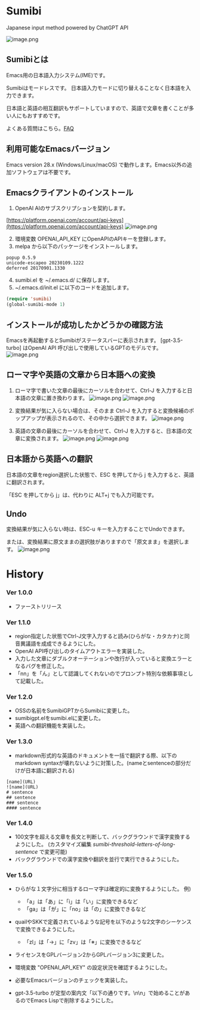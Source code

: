# Sumibi

Japanese input method powered by ChatGPT API

![image.png](./images/sumibi_image.jpg)

## Sumibiとは

Emacs用の日本語入力システム(IME)です。

Sumibiはモードレスです。
日本語入力モードに切り替えることなく日本語を入力できます。

日本語と英語の相互翻訳もサポートしていますので、英語で文章を書くことが多い人にもおすすめです。

よくある質問はこちら。[FAQ](FAQ.md)

## 利用可能なEmacsバージョン

Emacs version 28.x (Windows/Linux/macOS) で動作します。Emacs以外の追加ソフトウェアは不要です。

## Emacsクライアントのインストール

1. OpenAI AIのサブスクリプションを契約します。

[https://platform.openai.com/account/api-keys](https://platform.openai.com/account/api-keys)
![image.png](./images/img_8.png)

2. 環境変数 OPENAI\_API\_KEY にOpenAPIのAPIキーを登録します。
3. melpa から以下のパッケージをインストールします。

```
popup 0.5.9
unicode-escapeo 20230109.1222
deferred 20170901.1330
```

4. sumibi.el を \~/.emacs.d/ に保存します。
5. \~/.emacs.d/init.el に以下のコードを追加します。

```lisp
(require 'sumibi)
(global-sumibi-mode 1)
```

## インストールが成功したかどうかの確認方法

Emacsを再起動するとSumibiがステータスバーに表示されます。
[gpt-3.5-turbo] はOpenAI API 呼び出しで使用しているGPTのモデルです。
![image.png](./images/img_9.png)

## ローマ字や英語の文章から日本語への変換

1. ローマ字で書いた文章の最後にカーソルを合わせて、Ctrl-J を入力すると日本語の文章に置き換わります。
    ![image.png](./images/img_15.png)
    ![image.png](./images/img_16.png)
2. 変換結果が気に入らない場合は、そのまま Ctrl-J を入力すると変換候補のポップアップが表示されるので、その中から選択できます。
    ![image.png](./images/img_11.png)

3. 英語の文章の最後にカーソルを合わせて、Ctrl-J を入力すると、日本語の文章に変換されます。
    ![image.png](./images/img_13.png)
    ![image.png](./images/img_14.png)


## 日本語から英語への翻訳

日本語の文章をregion選択した状態で、ESC を押してから j を入力すると、英語に翻訳されます。

「ESC を押してから j」は、代わりに ALT+j でも入力可能です。

## Undo

変換結果が気に入らない時は、ESC-u キーを入力することでUndoできます。

または、変換結果に原文ままの選択肢がありますので「原文まま」を選択します。
![image.png](./images/img_10.png)

# History

### Ver 1.0.0

* ファーストリリース

### Ver 1.1.0

* region指定した状態でCtrl-J文字入力すると読み(ひらがな・カタカナ)と同音異議語を成成できるようにした。
* OpenAI API呼び出しのタイムアウトエラーを実装した。
* 入力した文章にダブルクオーテーションや改行が入っていると変換エラーとなるバグを修正した。
* 「nn」を「ん」として認識してくれないのでプロンプト特別な依頼事項として記載した。

### Ver 1.2.0

* OSSの名前をSumibiGPTからSumibiに変更した。
* sumibigpt.elをsumibi.elに変更した。
* 英語への翻訳機能を実装した。

### Ver 1.3.0

* markdown形式的な英語のドキュメントを一括で翻訳する際、以下のmarkdown syntaxが壊れないように対策した。(nameとsentenceの部分だけが日本語に翻訳される)

```
[name](URL)
![name](URL)
# sentence
## sentence
### sentence
#### sentence
```

### Ver 1.4.0

* 100文字を超える文章を長文と判断して、バックグラウンドで漢字変換するようにした。
(カスタマイズ編集 _sumibi-threshold-letters-of-long-sentence_ で変更可能)
* バックグラウンドでの漢字変換や翻訳を並行で実行できるようにした。

### Ver 1.5.0

* ひらがな１文字分に相当するローマ字は確定的に変換するようにした。
例)

  * 「a」は「あ」に「i」は「い」に変換できるなど
  * 「ga」は「が」に「no」は「の」に変換できるなど

* quailやSKKで定義されているような記号を以下のような2文字のシーケンスで変換できるようにした。

  * 「zl」は「→」に「zv」は「※」に変換できるなど

* ライセンスをGPLバージョン2からGPLバージョン3に変更した。
* 環境変数 "OPENAI_API_KEY" の設定状況を確認するようにした。
* 必要なEmacsバージョンのチェックを実装した。
* gpt-3.5-turbo が定型の案内文「以下の通りです。\n\n」で始めることがあるのでEmacs Lispで削除するようにした。
